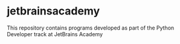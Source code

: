 # jetbrainsacademy
This repository contains programs developed as part of the Python Developer track at JetBrains Academy
